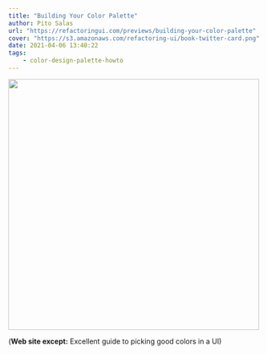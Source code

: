 ```yaml
---
title: "Building Your Color Palette"
author: Pito Salas
url: "https://refactoringui.com/previews/building-your-color-palette" 
cover: "https://s3.amazonaws.com/refactoring-ui/book-twitter-card.png" 
date: 2021-04-06 13:40:22
tags:
    - color-design-palette-howto
---
```

<img src=https://s3.amazonaws.com/refactoring-ui/book-twitter-card.png width="500">



(**Web site except:** Excellent guide to picking good colors in a UI) 
